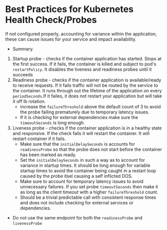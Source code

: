 # Best Practices for Kubernetes Health Check/Probes

If not configured properly, accounting for variance within the application, these can cause issues for your service and impact availability.
 
- Summary. 
1. Startup probe - checks if the container application has started. Stops at the first success. If it fails, the container is killed and subject to pod's ```restartPolicy```. It disables the liveness and readiness probes until it succeeds
2. Readiness probe -  checks if the container application is available/ready to receive requests. If it fails traffic will not be routed by the service to the container. It runs through out the lifetime of the application on every ```periodSeconds```.If it failes, it does not restart your application but will take it off lb rotation.
    - increase the ```failureThreshold``` above the default count of 3 to avoid the probe failing prematurely due to temporary latency issues.
    - If it is checking for external dependencies make sure the ```timeoutSeconds``` is long enough.
3. Liveness probe - checks if the container application is in a healthy state and responsive. If the check fails it will restart the container. It will restart container if it fails.
    - Make sure that the ```initialDelaySeconds``` is accounts for ```readinessProbe``` so that the probe does not start before the container has been marked as ready.
    - Set the ```initialDelaySeconds``` in such a way as to account for variance in startup times. It should be long enough for variable startup times to avoid the container being caught in a restart loop caused by the probe itsel causing a self inflicted DOS.
    - Make sure to account for temporary latency issues to avoid unnecessary failures. If you set probe ```timeoutSeconds``` then make it as long as the client timeout with a higher ```failureThreshold``` count. 
    - Should be a trivial predictable call with consistent response times and does not include checking for external services or dependencies.


- Do not use the same endpoint for both the ```readinessProbe``` and ```livenessProbe```
